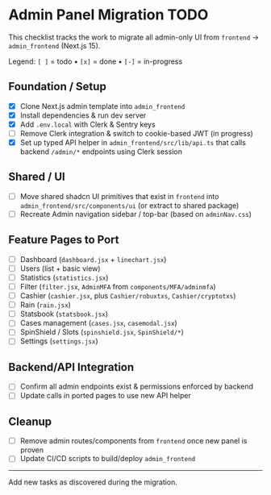 # Admin Panel Migration TODO

This checklist tracks the work to migrate all admin-only UI from `frontend` → `admin_frontend` (Next.js 15).

Legend: `[ ]` = todo • `[x]` = done • `[-]` = in-progress

## Foundation / Setup
- [x] Clone Next.js admin template into `admin_frontend`
- [x] Install dependencies & run dev server
- [x] Add `.env.local` with Clerk & Sentry keys
- [ ] Remove Clerk integration & switch to cookie-based JWT (in progress)
- [x] Set up typed API helper in `admin_frontend/src/lib/api.ts` that calls backend `/admin/*` endpoints using Clerk session

## Shared / UI
- [ ] Move shared shadcn UI primitives that exist in `frontend` into `admin_frontend/src/components/ui` (or extract to shared package)
- [ ] Recreate Admin navigation sidebar / top-bar (based on `adminNav.css`)

## Feature Pages to Port
- [ ] Dashboard (`dashboard.jsx` + `linechart.jsx`)
- [ ] Users (list + basic view)
- [ ] Statistics (`statistics.jsx`)
- [ ] Filter (`filter.jsx`, `AdminMFA` from `components/MFA/adminmfa`)
- [ ] Cashier (`cashier.jsx`, plus `Cashier/robuxtxs`, `Cashier/cryptotxs`)
- [ ] Rain (`rain.jsx`)
- [ ] Statsbook (`statsbook.jsx`)
- [ ] Cases management (`cases.jsx`, `casemodal.jsx`)
- [ ] SpinShield / Slots (`spinshield.jsx`, `SpinShield/*`)
- [ ] Settings (`settings.jsx`)

## Backend/API Integration
- [ ] Confirm all admin endpoints exist & permissions enforced by backend
- [ ] Update calls in ported pages to use new API helper

## Cleanup
- [ ] Remove admin routes/components from `frontend` once new panel is proven
- [ ] Update CI/CD scripts to build/deploy `admin_frontend`

---
Add new tasks as discovered during the migration. 
